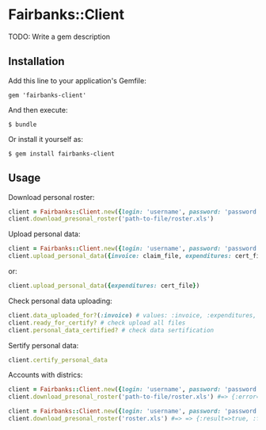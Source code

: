 # Fairbanks::Client

TODO: Write a gem description

## Installation

Add this line to your application's Gemfile:

    gem 'fairbanks-client'

And then execute:

    $ bundle

Or install it yourself as:

    $ gem install fairbanks-client

## Usage

Download personal roster:

```ruby
client = Fairbanks::Client.new({login: 'username', password: 'password', quarter: 2})
client.download_presonal_roster('path-to-file/roster.xls')
```

Upload personal data:

```ruby
client = Fairbanks::Client.new({login: 'username', password: 'password', quarter: 2})
client.upload_personal_data({invoice: claim_file, expenditures: cert_file, ratedoc: mv_file})
```

or:

```ruby
client.upload_personal_data({expenditures: cert_file})
```

Check personal data uploading:

```ruby
client.data_uploaded_for?(:invoice) # values: :invoice, :expenditures, :ratedoc
client.ready_for_certify? # check upload all files
client.personal_data_certified? # check data sertification

```

Sertify personal data:

```ruby
client.certify_personal_data
```

Accounts with districs:

```ruby
client = Fairbanks::Client.new({login: 'username', password: 'password', quarter: 2, district_name: 'wrong_name'})
client.download_presonal_roster('path-to-file/roster.xls') #=> {:error=>"Invalid district name!"}

client = Fairbanks::Client.new({login: 'username', password: 'password', quarter: 2, district_name: 'good_name'})
client.download_presonal_roster('roster.xls') #=> => {:result=>true, :file=>"roster.xls"}
```

